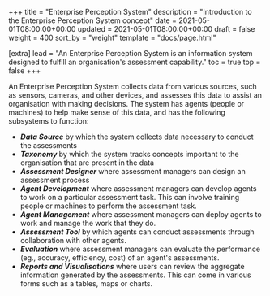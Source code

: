 +++
title = "Enterprise Perception System"
description = "Introduction to the Enterprise Perception System concept"
date = 2021-05-01T08:00:00+00:00
updated = 2021-05-01T08:00:00+00:00
draft = false
weight = 400
sort_by = "weight"
template = "docs/page.html"

[extra]
lead = "An Enterprise Perception System is an information system designed to fulfill an organisation's assessment capability."
toc = true
top = false
+++

An Enterprise Perception System collects data from various sources, such as sensors, cameras, and other devices, and assesses this data to assist an organisation with making decisions. The system has agents (people or machines) to help make sense of this data, and has the following subsystems to function:

* ***Data Source*** by which the system collects data necessary to conduct the assessments
* ***Taxonomy*** by which the system tracks concepts important to the organisation that are present in the data
* ***Assessment Designer*** where assessment managers can design an assessment process
* ***Agent Development*** where assessment managers can develop agents to work on a particular assessment task. This can involve training people or machines to perform the assessment task.
* ***Agent Management*** where assessment managers can deploy agents to work and manage the work that they do.
* ***Assessment Tool*** by which agents can conduct assessments through collaboration with other agents.
* ***Evaluation*** where assessment managers can evaluate the performance (eg., accuracy, efficiency, cost) of an agent's assessments.
* ***Reports and Visualisations*** where users can review the aggregate information generated by the assessments. This can come in various forms such as a tables, maps or charts.
